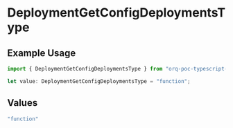 # DeploymentGetConfigDeploymentsType

## Example Usage

```typescript
import { DeploymentGetConfigDeploymentsType } from "orq-poc-typescript-multi-env-version/models/operations";

let value: DeploymentGetConfigDeploymentsType = "function";
```

## Values

```typescript
"function"
```
